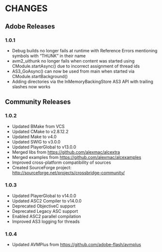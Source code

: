 CHANGES
=======

## Adobe Releases

### 1.0.1 

* Debug builds no longer fails at runtime with Reference Errors mentioning symbols with “THUNK” in their name
* avm2_uithunk no longer fails when content was started using CModule.startAsync() due to incorrect assignment of thread ids
* AS3_GoAsync() can now be used from main when started via CModule.startBackground()
* Adding directories via the InMemoryBackingStore AS3 API with trailing slashes now works

## Community Releases

### 1.0.2 

* Updated BMake from VCS
* Updated CMake to v2.8.12.2
* Updated Make to v4.0
* Updated SWIG to v3.0.0
* Updated PlayerGlobal to v13.0.0
* Merged libs from https://github.com/alexmac/alcextra
* Merged examples from https://github.com/alexmac/alcexamples
* Improved cross-platform compatibility of sources
* Created SourceForge project: http://sourceforge.net/projects/crossbridge-community/

### 1.0.3

* Updated PlayerGlobal to v14.0.0
* Updated ASC2 Compiler to v14.0.0
* Deprecated ObjectiveC support
* Deprecated Legacy ASC support
* Enabled ASC2 parallel compilation
* Improved AS3 logging for threads

### 1.0.4

* Updated AVMPlus from https://github.com/adobe-flash/avmplus